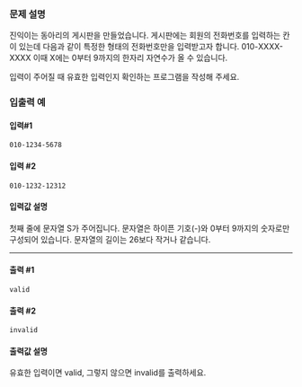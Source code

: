 ### 문제 설명
진익이는 동아리의 게시판을 만들었습니다. 게시판에는 회원의 전화번호를 입력하는 칸이 있는데 다음과 같이 특정한 형태의 전화번호만을 입력받고자 합니다.
010-XXXX-XXXX
이때 X에는 0부터 9까지의 한자리 자연수가 올 수 있습니다.

입력이 주어질 때 유효한 입력인지 확인하는 프로그램을 작성해 주세요.

### 입출력 예
#### 입력#1
```
010-1234-5678
```
#### 입력 #2
```
010-1232-12312
```
#### 입력값 설명
첫째 줄에 문자열 S가 주어집니다. 문자열은 하이픈 기호(-)와 0부터 9까지의 숫자로만 구성되어 있습니다. 문자열의 길이는 26보다 작거나 같습니다.

--- 
#### 출력 #1
```
valid
```

#### 출력 #2
```
invalid
```

#### 출력값 설명
유효한 입력이면 valid, 그렇지 않으면 invalid를 출력하세요.
